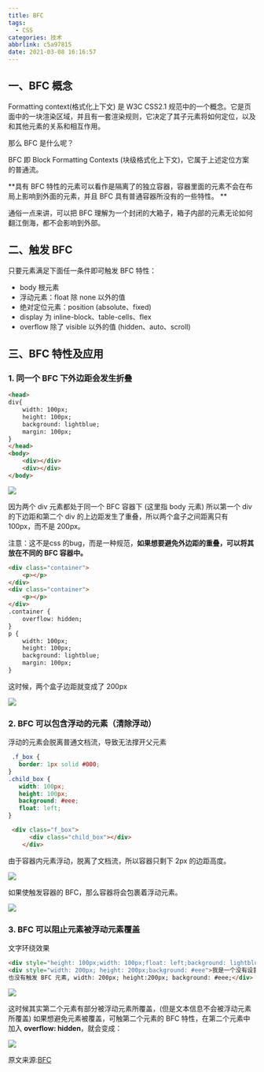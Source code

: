 ```yaml
---
title: BFC
tags:
  - CSS
categories: 技术
abbrlink: c5a97815
date: 2021-03-08 16:16:57
---
```


## 一、BFC 概念

Formatting context(格式化上下文) 是 W3C CSS2.1 规范中的一个概念。它是页面中的一块渲染区域，并且有一套渲染规则，它决定了其子元素将如何定位，以及和其他元素的关系和相互作用。

那么 BFC 是什么呢？

BFC 即 Block Formatting Contexts (块级格式化上下文)，它属于上述定位方案的普通流。

**具有 BFC 特性的元素可以看作是隔离了的独立容器，容器里面的元素不会在布局上影响到外面的元素，并且 BFC 具有普通容器所没有的一些特性。
**

通俗一点来讲，可以把 BFC 理解为一个封闭的大箱子，箱子内部的元素无论如何翻江倒海，都不会影响到外部。



## 二、触发 BFC

只要元素满足下面任一条件即可触发 BFC 特性：

- body 根元素
- 浮动元素：float 除 none 以外的值
- 绝对定位元素：position (absolute、fixed)
- display 为 inline-block、table-cells、flex
- overflow 除了 visible 以外的值 (hidden、auto、scroll)

## 三、BFC 特性及应用

### **1. 同一个 BFC 下外边距会发生折叠**

```html
<head>
div{
    width: 100px;
    height: 100px;
    background: lightblue;
    margin: 100px;
}
</head>
<body>
    <div></div>
    <div></div>
</body>
```

![](BFC/bfc_1.png)

因为两个 div 元素都处于同一个 BFC 容器下 (这里指 body 元素) 所以第一个 div 的下边距和第二个 div 的上边距发生了重叠，所以两个盒子之间距离只有 100px，而不是 200px。

注意：这不是css 的bug，而是一种规范，**如果想要避免外边距的重叠，可以将其放在不同的 BFC 容器中。**

```html
<div class="container">
    <p></p>
</div>
<div class="container">
    <p></p>
</div>
.container {
    overflow: hidden;
}
p {
    width: 100px;
    height: 100px;
    background: lightblue;
    margin: 100px;
}
```

这时候，两个盒子边距就变成了 200px

![](BFC/bfc_3.png)

### **2. BFC 可以包含浮动的元素（清除浮动）**

浮动的元素会脱离普通文档流，导致无法撑开父元素

```css
 .f_box {
   border: 1px solid #000;
}
.child_box {
   width: 100px;
   height: 100px;
   background: #eee;
   float: left;
}
```

```html
 <div class="f_box">
      <div class="child_box"></div>
    </div>
```

由于容器内元素浮动，脱离了文档流，所以容器只剩下 2px 的边距高度。

![](BFC/image-20210308161026260.png)

如果使触发容器的 BFC，那么容器将会包裹着浮动元素。

![](BFC/image-20210308161210023.png)

### **3. BFC 可以阻止元素被浮动元素覆盖**

文字环绕效果

```html
<div style="height: 100px;width: 100px;float: left;background: lightblue">我是一个左浮动的元素</div>
<div style="width: 200px; height: 200px;background: #eee">我是一个没有设置浮动, 
也没有触发 BFC 元素, width: 200px; height:200px; background: #eee;</div>
```

![](BFC/image-20210308161324157.png)

这时候其实第二个元素有部分被浮动元素所覆盖，(但是文本信息不会被浮动元素所覆盖) 如果想避免元素被覆盖，可触第二个元素的 BFC 特性，在第二个元素中加入 **overflow: hidden**，就会变成：

![](BFC/image-20210308161521492.png)





原文来源:[BFC](https://zhuanlan.zhihu.com/p/25321647)